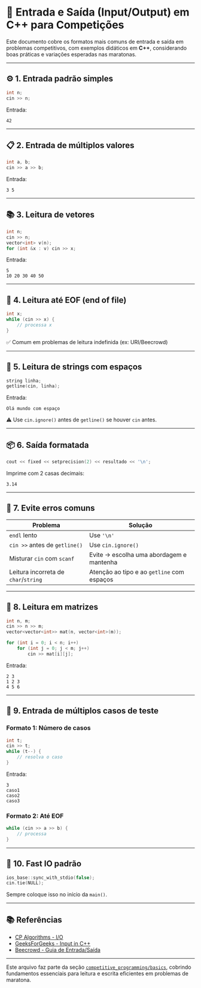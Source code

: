 # 🧾 Entrada e Saída (Input/Output) em C++ para Competições

Este documento cobre os formatos mais comuns de entrada e saída em problemas competitivos, com exemplos didáticos em **C++**, considerando boas práticas e variações esperadas nas maratonas.

---

## ⚙️ 1. Entrada padrão simples

```cpp
int n;
cin >> n;
```

Entrada:
```
42
```

---

## 📋 2. Entrada de múltiplos valores

```cpp
int a, b;
cin >> a >> b;
```

Entrada:
```
3 5
```

---

## 📚 3. Leitura de vetores

```cpp
int n;
cin >> n;
vector<int> v(n);
for (int &x : v) cin >> x;
```

Entrada:
```
5
10 20 30 40 50
```

---

## 🧾 4. Leitura até EOF (end of file)

```cpp
int x;
while (cin >> x) {
    // processa x
}
```

✅ Comum em problemas de leitura indefinida (ex: URI/Beecrowd)

---

## 🧵 5. Leitura de strings com espaços

```cpp
string linha;
getline(cin, linha);
```

Entrada:
```
Olá mundo com espaço
```

⚠️ Use `cin.ignore()` antes de `getline()` se houver `cin` antes.

---

## 📦 6. Saída formatada

```cpp
cout << fixed << setprecision(2) << resultado << '\n';
```

Imprime com 2 casas decimais:
```
3.14
```

---

## 🚫 7. Evite erros comuns

| Problema                             | Solução                                       |
|--------------------------------------|-----------------------------------------------|
| `endl` lento                         | Use `'\n'`                                    |
| `cin >>` antes de `getline()`        | Use `cin.ignore()`                            |
| Misturar `cin` com `scanf`           | Evite → escolha uma abordagem e mantenha      |
| Leitura incorreta de `char`/`string`| Atenção ao tipo e ao `getline` com espaços    |

---

## 🧪 8. Leitura em matrizes

```cpp
int n, m;
cin >> n >> m;
vector<vector<int>> mat(n, vector<int>(m));

for (int i = 0; i < n; i++)
    for (int j = 0; j < m; j++)
        cin >> mat[i][j];
```

Entrada:
```
2 3
1 2 3
4 5 6
```

---

## 🎯 9. Entrada de múltiplos casos de teste

### Formato 1: Número de casos

```cpp
int t;
cin >> t;
while (t--) {
    // resolva o caso
}
```

Entrada:
```
3
caso1
caso2
caso3
```

### Formato 2: Até EOF

```cpp
while (cin >> a >> b) {
    // processa
}
```

---

## 🧰 10. Fast IO padrão

```cpp
ios_base::sync_with_stdio(false);
cin.tie(NULL);
```

Sempre coloque isso no início da `main()`.

---

## 📚 Referências

- [CP Algorithms - I/O](https://cp-algorithms.com/cpp/io.html)
- [GeeksForGeeks - Input in C++](https://www.geeksforgeeks.org/basic-input-output-c/)
- [Beecrowd - Guia de Entrada/Saída](https://www.beecrowd.com.br/judge/pt/faq)

---

Este arquivo faz parte da seção [`competitive_programming/basics`](./), cobrindo fundamentos essenciais para leitura e escrita eficientes em problemas de maratona.
